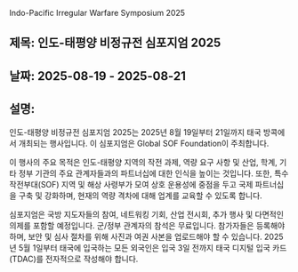 Indo-Pacific Irregular Warfare Symposium 2025

## 제목: 인도-태평양 비정규전 심포지엄 2025

## 날짜: 2025-08-19 - 2025-08-21

## 설명:
인도-태평양 비정규전 심포지엄 2025는 2025년 8월 19일부터 21일까지 태국 방콕에서 개최되는 행사입니다. 이 심포지엄은 Global SOF Foundation이 주최합니다.

이 행사의 주요 목적은 인도-태평양 지역의 작전 과제, 역량 요구 사항 및 산업, 학계, 기타 정부 기관의 주요 관계자들과의 파트너십에 대한 인식을 높이는 것입니다. 또한, 특수작전부대(SOF) 지역 및 해상 사령부가 모여 상호 운용성에 중점을 두고 국제 파트너십을 구축 및 강화하며, 현재의 역량 격차에 대해 업계를 교육할 수 있도록 합니다.

심포지엄은 국방 지도자들의 참여, 네트워킹 기회, 산업 전시회, 추가 행사 및 다면적인 의제를 포함할 예정입니다. 군/정부 관계자의 참석은 무료입니다. 참가자들은 등록해야 하며, 보안 및 심사 절차를 위해 사진과 여권 사본을 업로드해야 할 수 있습니다. 2025년 5월 1일부터 태국에 입국하는 모든 외국인은 입국 3일 전까지 태국 디지털 입국 카드(TDAC)를 전자적으로 작성해야 합니다.